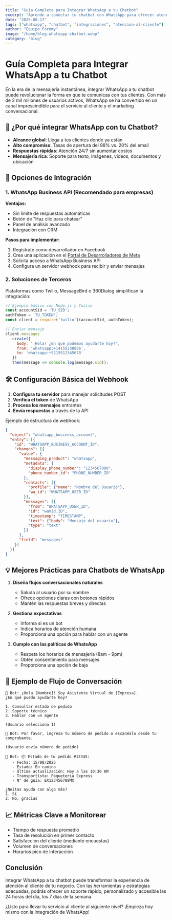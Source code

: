 ```yaml
---
title: "Guía Completa para Integrar WhatsApp a tu Chatbot"
excerpt: "Aprende a conectar tu chatbot con WhatsApp para ofrecer atención al cliente 24/7 y mejorar la experiencia de tus usuarios en su plataforma favorita."
date: "2025-08-17"
tags: ["whatsapp", "chatbot", "integraciones", "atencion-al-cliente"]
author: "Equipo Formmy"
image: "/home/blog-whatsapp-chatbot.webp"
category: "blog"
---
```


# Guía Completa para Integrar WhatsApp a tu Chatbot

En la era de la mensajería instantánea, integrar WhatsApp a tu chatbot puede revolucionar la forma en que te comunicas con tus clientes. Con más de 2 mil millones de usuarios activos, WhatsApp se ha convertido en un canal imprescindible para el servicio al cliente y el marketing conversacional.

## 📱 ¿Por qué integrar WhatsApp con tu Chatbot?

- **Alcance global**: Llega a tus clientes donde ya están
- **Alto compromiso**: Tasas de apertura del 98% vs. 20% del email
- **Respuestas rápidas**: Atención 24/7 sin aumentar costos
- **Mensajería rica**: Soporte para texto, imágenes, videos, documentos y ubicación

## 🔄 Opciones de Integración

### 1. WhatsApp Business API (Recomendado para empresas)
**Ventajas:**
- Sin límite de respuestas automáticas
- Botón de "Haz clic para chatear"
- Panel de análisis avanzado
- Integración con CRM

**Pasos para implementar:**
1. Regístrate como desarrollador en Facebook
2. Crea una aplicación en el [Portal de Desarrolladores de Meta](https://developers.facebook.com/)
3. Solicita acceso a WhatsApp Business API
4. Configura un servidor webhook para recibir y enviar mensajes

### 2. Soluciones de Terceros
Plataformas como Twilio, MessageBird o 360Dialog simplifican la integración:

```javascript
// Ejemplo básico con Node.js y Twilio
const accountSid = 'TU_SID';
authToken = 'TU_TOKEN';
const client = require('twilio')(accountSid, authToken);

// Enviar mensaje
client.messages
  .create({
     body: '¡Hola! ¿En qué podemos ayudarte hoy?',
     from: 'whatsapp:+14155238886',
     to: 'whatsapp:+5215512345678'
   })
  .then(message => console.log(message.sid));
```

## 🛠 Configuración Básica del Webhook

1. **Configura tu servidor** para manejar solicitudes POST
2. **Verifica el token** de WhatsApp
3. **Procesa los mensajes** entrantes
4. **Envía respuestas** a través de la API

Ejemplo de estructura de webhook:

```json
{
  "object": "whatsapp_business_account",
  "entry": [{
    "id": "WHATSAPP_BUSINESS_ACCOUNT_ID",
    "changes": [{
      "value": {
        "messaging_product": "whatsapp",
        "metadata": {
          "display_phone_number": "1234567890",
          "phone_number_id": "PHONE_NUMBER_ID"
        },
        "contacts": [{
          "profile": {"name": "Nombre del Usuario"},
          "wa_id": "WHATSAPP_USER_ID"
        }],
        "messages": [{
          "from": "WHATSAPP_USER_ID",
          "id": "wamid.ID",
          "timestamp": "TIMESTAMP",
          "text": {"body": "Mensaje del usuario"},
          "type": "text"
        }]
      },
      "field": "messages"
    }]
  }]
}
```

## 💡 Mejores Prácticas para Chatbots de WhatsApp

1. **Diseña flujos conversacionales naturales**
   - Saluda al usuario por su nombre
   - Ofrece opciones claras con botones rápidos
   - Mantén las respuestas breves y directas

2. **Gestiona expectativas**
   - Informa si es un bot
   - Indica horarios de atención humana
   - Proporciona una opción para hablar con un agente

3. **Cumple con las políticas de WhatsApp**
   - Respeta los horarios de mensajería (8am - 9pm)
   - Obtén consentimiento para mensajes
   - Proporciona una opción de baja

## 🚀 Ejemplo de Flujo de Conversación

```
🤖 Bot: ¡Hola [Nombre]! Soy Asistente Virtual de [Empresa].
¿En qué puedo ayudarte hoy?

1. Consultar estado de pedido
2. Soporte técnico
3. Hablar con un agente

(Usuario selecciona 1)

🤖 Bot: Por favor, ingresa tu número de pedido o escanéalo desde tu comprobante.

(Usuario envía número de pedido)

🤖 Bot: 📦 Estado de tu pedido #12345:
   - Fecha: 15/08/2025
   - Estado: En camino
   - Última actualización: Hoy a las 10:30 AM
   - Transportista: Paquetería Express
   - N° de guía: EX123456789MX

¿Neitas ayuda con algo más?
1. Sí
2. No, gracias
```

## 📈 Métricas Clave a Monitorear

- Tiempo de respuesta promedio
- Tasa de resolución en primer contacto
- Satisfacción del cliente (mediante encuestas)
- Volumen de conversaciones
- Horarios pico de interacción

## Conclusión

Integrar WhatsApp a tu chatbot puede transformar la experiencia de atención al cliente de tu negocio. Con las herramientas y estrategias adecuadas, podrás ofrecer un soporte rápido, personalizado y accesible las 24 horas del día, los 7 días de la semana.

¿Listo para llevar tu servicio al cliente al siguiente nivel? ¡Empieza hoy mismo con la integración de WhatsApp!
